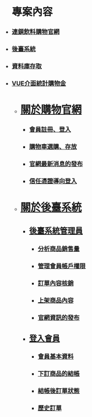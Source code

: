 <div class="container">
<ul>
<h1>專案內容</h1>
<li>
<a href="https://dailyline.000webhostapp.com/file02/Tea"><h3>連鎖飲料購物官網</h3</a>  
</li>
<li>
<h3>後臺系統</h3>
</li>
<li>
<h3>資料庫存取</h3>
</li>
<li>
<h3>VUE介面統計購物金</h3>
</li>
<ul>
<li>
<h1>關於購物官網</h1>
<ul>
<li>
<h3>會員註冊、登入</h3>
</li>
<li>
<h3>購物車選購、存放</h3>
</li>
<li>
<h3>官網最新消息的發布</h3>
</li>
<li>
<h3>信任憑證導向登入</h3>
</li>
</ul>
</li>
<li>
<h1>關於後臺系統</h1>
<ul>
<li>
<h2>後臺系統管理員</h2>
<ul>
<li>
<h3>分析商品銷售量</h3>
</li>
<li>
<h3>管理會員帳戶權限</h3>
</li>
<li>
<h3>訂單內容核銷</h3>
</li>
<li>
<h3>上架商品內容</h3>
</li>
<li>
<h3>官網資訊的發布</h3>
</li>
</ul>
</li>
</ul>
<ul>
<li>
<h2>登入會員</h2>
<ul>
<li>
<h3>會員基本資料</h3>
</li>
<li>
<h3>下訂商品的結帳</h3>
</li>
<li>
<h3>結帳後訂單狀態</h3>
</li>
<li>
<h3>歷史訂單</h3>
</li>
</ul>
</li>
</ul>
</li>
</ul>
</ul>

